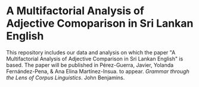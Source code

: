# A Multifactorial Analysis of Adjective Comoparison in Sri Lankan English

This repository includes our data and analysis on which the paper "A Multifactorial Analysis of Adjective Comparison in Sri Lankan English" is based.
The paper will be published in 
Pérez-Guerra, Javier, Yolanda Fernández-Pena, & Ana Elina Martínez-Insua. to appear. *Grammar through the Lens of Corpus Linguistics*. John Benjamins.

